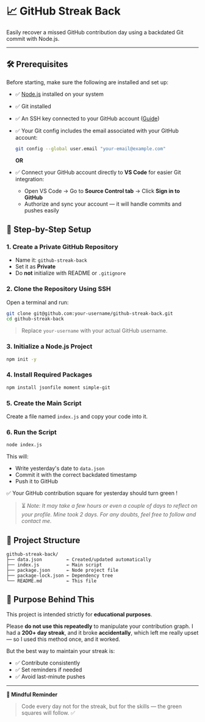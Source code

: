 # 📈 GitHub Streak Back

Easily recover a missed GitHub contribution day using a backdated Git commit with Node.js.

---

## 🛠️ Prerequisites

Before starting, make sure the following are installed and set up:

- ✅ [Node.js](https://nodejs.org/) installed on your system

- ✅ Git installed

- ✅ An SSH key connected to your GitHub account ([Guide](https://docs.github.com/en/authentication/connecting-to-github-with-ssh))

- ✅ Your Git config includes the email associated with your GitHub account:

  ```bash
  git config --global user.email "your-email@example.com"
  ```

  **OR**

- ✅ Connect your GitHub account directly to **VS Code** for easier Git integration:

  * Open VS Code → Go to **Source Control tab** → Click **Sign in to GitHub**
  * Authorize and sync your account — it will handle commits and pushes easily


## 🔧 Step-by-Step Setup

### 1. **Create a Private GitHub Repository**

* Name it: `github-streak-back`
* Set it as **Private**
* Do **not** initialize with README or `.gitignore`


### 2. **Clone the Repository Using SSH**

Open a terminal and run:

```bash
git clone git@github.com:your-username/github-streak-back.git
cd github-streak-back
```

> Replace `your-username` with your actual GitHub username.


### 3. **Initialize a Node.js Project**

```bash
npm init -y
```

### 4. **Install Required Packages**

```bash
npm install jsonfile moment simple-git
```

### 5. **Create the Main Script**

Create a file named `index.js` and copy your code into it.


### 6. **Run the Script**

```bash
node index.js
```

This will:

* Write yesterday's date to `data.json`
* Commit it with the correct backdated timestamp
* Push it to GitHub

✅ Your GitHub contribution square for yesterday should turn green !

> ⏳ *Note: It may take a few hours or even a couple of days to reflect on your profile. Mine took 2 days. For any doubts, feel free to follow and contact me.*


## 📁 Project Structure

```
github-streak-back/
├── data.json         ← Created/updated automatically
├── index.js          ← Main script
├── package.json      ← Node project file
├── package-lock.json ← Dependency tree
└── README.md         ← This file
```


## 🙌 Purpose Behind This

This project is intended strictly for **educational purposes**.

Please **do not use this repeatedly** to manipulate your contribution graph.
I had a **200+ day streak**, and it broke **accidentally**, which left me really upset — so I used this method once, and it worked.

But the best way to maintain your streak is:

* ✅ Contribute consistently
* ✅ Set reminders if needed
* ✅ Avoid last-minute pushes

---

**🧠 Mindful Reminder**
> Code every day not for the streak, but for the skills — the green squares will follow. ✅
